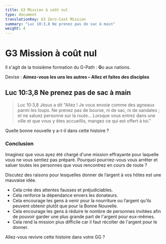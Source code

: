 ```yaml
---
title: G3 Mission à coût nul
type: document
translationKey: G3 Zero-Cost Mission
summary: "Luc 10:3,8 Ne prenez pas de sac à main"
weight: 4
---
```

# G3 Mission à coût nul

Il s'agit de la troisième formation du G-Path : **G**o aux nations.

Devise : **Aimez-vous les uns les autres – Allez et faites des disciples**

## Luc 10:3,8 Ne prenez pas de sac à main

>   Luc 10:3,8 Jésus a dit "Allez ! Je vous envoie comme des agneaux parmi les loups. Ne prenez pas de bourse, ni de sac, ni de sandales ; et ne saluez personne sur la route... Lorsque vous entrez dans une ville et que vous y êtes accueillis, mangez ce qui est offert à toi."

Quelle bonne nouvelle y a-t-il dans cette histoire ?

### Conclusion

Imaginez que vous ayez été chargé d'une mission effrayante pour laquelle vous ne vous sentiez pas préparé. Pourquoi pourriez-vous vous arrêter et saluer toutes les personnes que vous rencontrez en cours de route ?

Discutez des raisons pour lesquelles donner de l’argent à vos hôtes est une mauvaise idée.

-   Cela crée des attentes fausses et préjudiciables.
-   Cela renforce la dépendance envers les donateurs.
-   Cela encourage les gens à venir pour la nourriture ou l’argent qu’ils peuvent obtenir plutôt que pour la Bonne Nouvelle.
-   Cela encourage les gens à réduire le nombre de personnes invitées afin de pouvoir garder une plus grande part de l'argent pour eux-mêmes.
-   Cela rend la mission plus difficile car il faut récolter de l'argent pour le donner.

Allez-vous revivre cette histoire dans votre GG ?

